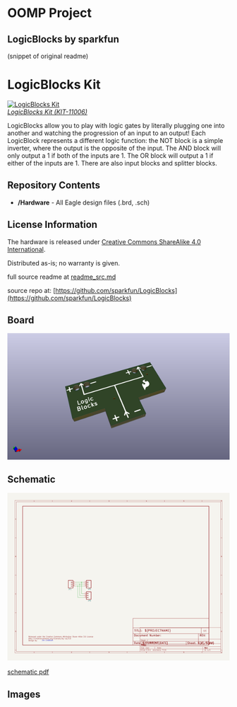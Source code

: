 # OOMP Project  
## LogicBlocks  by sparkfun  
  
(snippet of original readme)  
  
LogicBlocks Kit  
============================  
  
  
[![LogicBlocks Kit](https://dlnmh9ip6v2uc.cloudfront.net//images/products/1/1/0/0/6/11006-21.jpg)    
*LogicBlocks Kit (KIT-11006)*](https://www.sparkfun.com/products/11006)  
  
LogicBlocks allow you to play with logic gates by literally plugging one into another and watching the progression of an input to an output! Each LogicBlock represents a different logic function: the NOT block is a simple inverter, where the output is the opposite of the input. The AND block will only output a 1 if both of the inputs are 1. The OR block will output a 1 if either of the inputs are 1. There are also input blocks and splitter blocks.  
  
Repository Contents  
-------------------  
* **/Hardware** - All Eagle design files (.brd, .sch)  
  
License Information  
-------------------  
The hardware is released under [Creative Commons ShareAlike 4.0 International](https://creativecommons.org/licenses/by-sa/4.0/).  
  
Distributed as-is; no warranty is given.  
  
  full source readme at [readme_src.md](readme_src.md)  
  
source repo at: [https://github.com/sparkfun/LogicBlocks](https://github.com/sparkfun/LogicBlocks)  
## Board  
  
[![working_3d.png](working_3d_600.png)](working_3d.png)  
## Schematic  
  
[![working_schematic.png](working_schematic_600.png)](working_schematic.png)  
  
[schematic pdf](working_schematic.pdf)  
## Images  
